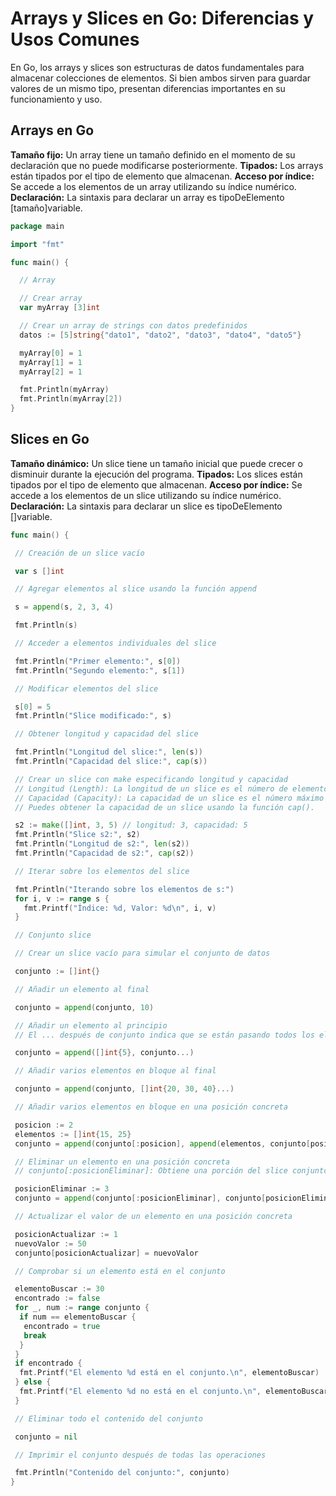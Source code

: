 # Arrays y Slices en Go: Diferencias y Usos Comunes

En Go, los arrays y slices son estructuras de datos fundamentales para almacenar colecciones de elementos. Si bien ambos sirven para guardar valores de un mismo tipo, presentan diferencias importantes en su funcionamiento y uso.

## Arrays en Go

**Tamaño fijo:** Un array tiene un tamaño definido en el momento de su declaración que no puede modificarse posteriormente.
**Tipados:** Los arrays están tipados por el tipo de elemento que almacenan.
**Acceso por índice:** Se accede a los elementos de un array utilizando su índice numérico.
**Declaración:** La sintaxis para declarar un array es tipoDeElemento [tamaño]variable.

```go
package main

import "fmt"

func main() {

  // Array

  // Crear array
  var myArray [3]int

  // Crear un array de strings con datos predefinidos
  datos := [5]string{"dato1", "dato2", "dato3", "dato4", "dato5"}

  myArray[0] = 1
  myArray[1] = 1
  myArray[2] = 1

  fmt.Println(myArray)
  fmt.Println(myArray[2])
}
```

## Slices en Go

**Tamaño dinámico:** Un slice tiene un tamaño inicial que puede crecer o disminuir durante la ejecución del programa.
**Tipados:** Los slices están tipados por el tipo de elemento que almacenan.
**Acceso por índice:** Se accede a los elementos de un slice utilizando su índice numérico.
**Declaración:** La sintaxis para declarar un slice es tipoDeElemento []variable.

```go
func main() {

 // Creación de un slice vacío

 var s []int

 // Agregar elementos al slice usando la función append

 s = append(s, 2, 3, 4)

 fmt.Println(s)

 // Acceder a elementos individuales del slice

 fmt.Println("Primer elemento:", s[0])
 fmt.Println("Segundo elemento:", s[1])

 // Modificar elementos del slice

 s[0] = 5
 fmt.Println("Slice modificado:", s)

 // Obtener longitud y capacidad del slice

 fmt.Println("Longitud del slice:", len(s))
 fmt.Println("Capacidad del slice:", cap(s))

 // Crear un slice con make especificando longitud y capacidad
 // Longitud (Length): La longitud de un slice es el número de elementos que contiene actualmente.
 // Capacidad (Capacity): La capacidad de un slice es el número máximo de elementos que puede contener sin tener que asignar más memoria.
 // Puedes obtener la capacidad de un slice usando la función cap().

 s2 := make([]int, 3, 5) // longitud: 3, capacidad: 5
 fmt.Println("Slice s2:", s2)
 fmt.Println("Longitud de s2:", len(s2))
 fmt.Println("Capacidad de s2:", cap(s2))

 // Iterar sobre los elementos del slice

 fmt.Println("Iterando sobre los elementos de s:")
 for i, v := range s {
   fmt.Printf("Índice: %d, Valor: %d\n", i, v)
 }

 // Conjunto slice

 // Crear un slice vacío para simular el conjunto de datos

 conjunto := []int{}

 // Añadir un elemento al final

 conjunto = append(conjunto, 10)

 // Añadir un elemento al principio
 // El ... después de conjunto indica que se están pasando todos los elementos de conjunto como argumentos individuales a la función append.

 conjunto = append([]int{5}, conjunto...)

 // Añadir varios elementos en bloque al final

 conjunto = append(conjunto, []int{20, 30, 40}...)

 // Añadir varios elementos en bloque en una posición concreta

 posicion := 2
 elementos := []int{15, 25}
 conjunto = append(conjunto[:posicion], append(elementos, conjunto[posicion:]...)...)

 // Eliminar un elemento en una posición concreta
 // conjunto[:posicionEliminar]: Obtiene una porción del slice conjunto que va desde el inicio hasta la posición especificada (sin incluir la posición).

 posicionEliminar := 3
 conjunto = append(conjunto[:posicionEliminar], conjunto[posicionEliminar+1:]...)

 // Actualizar el valor de un elemento en una posición concreta

 posicionActualizar := 1
 nuevoValor := 50
 conjunto[posicionActualizar] = nuevoValor

 // Comprobar si un elemento está en el conjunto

 elementoBuscar := 30
 encontrado := false
 for _, num := range conjunto {
  if num == elementoBuscar {
   encontrado = true
   break
  }
 }
 if encontrado {
  fmt.Printf("El elemento %d está en el conjunto.\n", elementoBuscar)
 } else {
  fmt.Printf("El elemento %d no está en el conjunto.\n", elementoBuscar)
 }

 // Eliminar todo el contenido del conjunto

 conjunto = nil

 // Imprimir el conjunto después de todas las operaciones

 fmt.Println("Contenido del conjunto:", conjunto)
}
```
